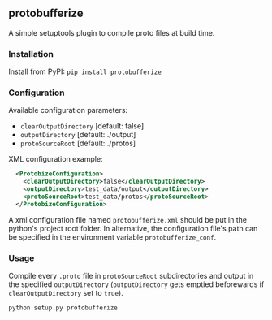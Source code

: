 ## protobufferize

A simple setuptools plugin to compile proto files at build time.

### Installation

Install from PyPI: ```pip install protobufferize```


### Configuration

Available configuration parameters:
- `clearOutputDirectory` [default: false]
- `outputDirectory` [default: ./output]
- `protoSourceRoot` [default: ./protos]

XML configuration example:

```xml
  <ProtobizeConfiguration>
    <clearOutputDirectory>false</clearOutputDirectory>
    <outputDirectory>test_data/output</outputDirectory>
    <protoSourceRoot>test_data/protos</protoSourceRoot>
  </ProtobizeConfiguration>
```

A xml configuration file named `protobufferize.xml` should be put in the python's project root folder. 
In alternative, the configuration file's path can be specified in the environment variable `protobufferize_conf`.

### Usage

Compile every `.proto` file in `protoSourceRoot` subdirectories and output in the specified `outputDirectory` (`outputDirectory` gets emptied beforewards if `clearOutputDirectory` set to `true`).

```sh
python setup.py protobufferize
```

